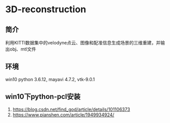 # 3D-reconstruction
## 简介
利用KITTI数据集中的velodyne点云、图像和配准信息生成场景的三维重建，并输出obj、mtl文件

## 环境
win10 python 3.6.12, mayavi 4.7.2, vtk-9.0.1

## win10下python-pcl安装
1. https://blog.csdn.net/find_god/article/details/101106373
2. https://www.pianshen.com/article/1949934924/
